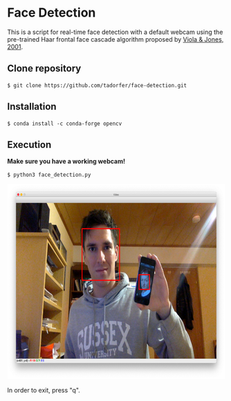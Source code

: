 # Face Detection

This is a script for real-time face detection with a default webcam using the pre-trained Haar frontal face cascade algorithm proposed by [Viola & Jones, 2001](https://www.cs.cmu.edu/~efros/courses/LBMV07/Papers/viola-cvpr-01.pdf).


## Clone repository

```
$ git clone https://github.com/tadorfer/face-detection.git
```


## Installation

```
$ conda install -c conda-forge opencv
```


## Execution

**Make sure you have a working webcam!**

```
$ python3 face_detection.py
```

<p align="center">
  <img src="/demo.png" height="450" width="700">
 </p>

In order to exit, press "q".
